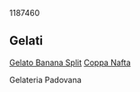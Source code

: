 1187460

## Gelati

[Gelato Banana Split](./Gelati/banana_split.md)
[Coppa Nafta](./Gelati/coppa_nafta.md)

Gelateria Padovana
